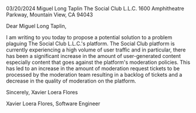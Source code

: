 03/20/2024
Miguel Long Taplin
The Social Club L.L.C.
1600 Amphitheatre Parkway, Mountain View, CA 94043

Dear Miguel Long Taplin,

I am writing to you today to propose a potential solution to a problem plaguing The Social Club L.L.C.'s platform. The Social Club platform is currently experiencing a high volume of user traffic and in particular, there has been a significant increase in the amount of user-generated content especially content that goes against the platform's moderation policies. This has led to an increase in the amount of moderation request tickets to be processed by the moderation team resulting in a backlog of tickets and a decrease in the quality of moderation on the platform.

Sincerely,
Xavier Loera Flores

Xavier Loera Flores, Software Engineer
